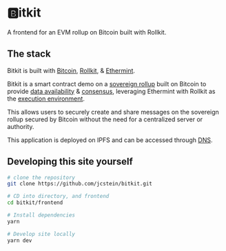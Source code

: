 # 🅱️itkit

A frontend for an EVM rollup on Bitcoin built with Rollkit.

## The stack

Bitkit is built with [Bitcoin](https://bitcoin.org/), [Rollkit](https://rollkit.dev/), & [Ethermint](https://github.com/celestiaorg/ethermint).

Bitkit is a smart contract demo on a [sovereign rollup](https://celestia.org/glossary/sovereign-rollup) built on Bitcoin to provide [data availability](https://celestia.org/glossary/data-availability) & [consensus](https://ethereum.org/en/developers/docs/consensus-mechanisms), leveraging Ethermint with Rollkit as the [execution environment](https://celestia.org/glossary/execution-environment).

This allows users to securely create and share messages on the sovereign rollup secured by Bitcoin without the need for a centralized server or authority.

This application is deployed on IPFS and can be accessed through [DNS](https://bitkit.dev/).

<!-- This application is deployed on IPFS and can be accessed through [ENS](https://bit-kit.eth.limo)(bit-kit.eth) or [DNS](https://bitkit.dev/). Read more [here 🛸](https://mirror.xyz/joshcstein.eth/UbInedh4ToAAfsDklzSPb3R1_hVSHIdE97hvxIWYlOo) -->

## Developing this site yourself

```sh
# clone the repository
git clone https://github.com/jcstein/bitkit.git

# CD into directory, and frontend
cd bitkit/frontend

# Install dependencies
yarn

# Develop site locally
yarn dev
```

